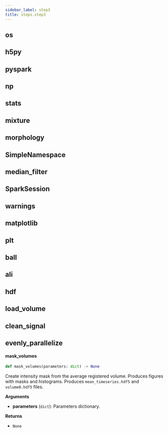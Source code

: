 ```yaml
---
sidebar_label: step3
title: steps.step3
---
```


## os

## h5py

## pyspark

## np

## stats

## mixture

## morphology

## SimpleNamespace

## median\_filter

## SparkSession

## warnings

## matplotlib

## plt

## ball

## ali

## hdf

## load\_volume

## clean\_signal

## evenly\_parallelize

#### mask\_volumes

```python
def mask_volumes(parameters: dict) -> None
```

Create intensity mask from the average registered volume.
Produces figures with masks and histograms.
Produces `mean_timeseries.hdf5` and `volume0.hdf5` files.

**Arguments**

* **parameters** (`dict`): Parameters dictionary.

**Returns**

* `None`

